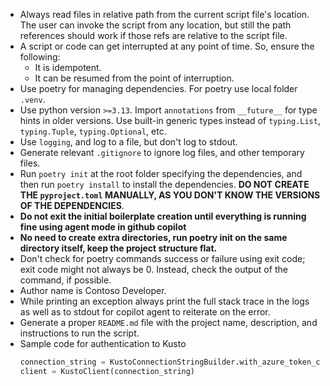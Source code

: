 - Always read files in relative path from the current script file's location. The user can invoke the script from any location, but still the path references should work if those refs are relative to the script file.
- A script or code can get interrupted at any point of time. So, ensure the following:
  + It is idempotent.
  + It can be resumed from the point of interruption.
- Use poetry for managing dependencies. For poetry use local folder `.venv`.
- Use python version `>=3.13`. Import `annotations` from `__future__` for type hints in older versions. Use built-in generic types instead of `typing.List`, `typing.Tuple`, `typing.Optional`, etc.
- Use `logging`, and log to a file, but don't log to stdout.
- Generate relevant `.gitignore` to ignore log files, and other temporary files.
- Run `poetry init` at the root folder specifying the dependencies, and then run `poetry install` to install the dependencies. **DO NOT CREATE THE `pyproject.toml` MANUALLY, AS YOU DON'T KNOW THE VERSIONS OF THE DEPENDENCIES**.
- **Do not exit the initial boilerplate creation until everything is running fine using agent mode in github copilot**
- **No need to create extra directories, run poetry init on the same directory itself, keep the project structure flat.**
- Don't check for poetry commands success or failure using exit code; exit code might not always be 0. Instead, check the output of the command, if possible.
- Author name is Contoso Developer.
- While printing an exception always print the full stack trace in the logs as well as to stdout for copilot agent to reiterate on the error.
- Generate a proper `README.md` file with the project name, description, and instructions to run the script.
- Sample code for authentication to Kusto
    ```py
    connection_string = KustoConnectionStringBuilder.with_azure_token_credential(KUSTO_CLUSTER)
    client = KustoClient(connection_string)
    ```

